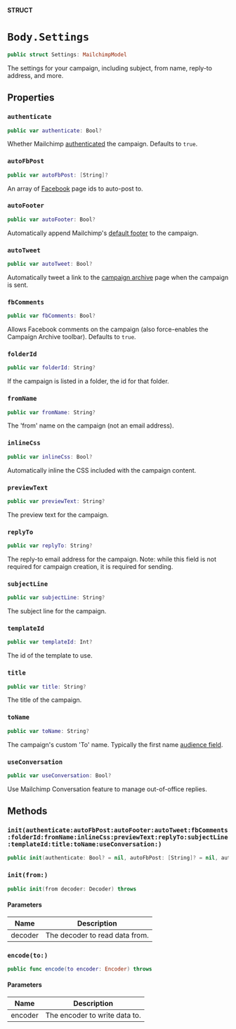 **STRUCT**

# `Body.Settings`

```swift
public struct Settings: MailchimpModel
```

The settings for your campaign, including subject, from name, reply-to address, and more.

## Properties
### `authenticate`

```swift
public var authenticate: Bool?
```

Whether Mailchimp [authenticated](https://mailchimp.com/help/about-email-authentication/) the campaign. Defaults to `true`.

### `autoFbPost`

```swift
public var autoFbPost: [String]?
```

An array of [Facebook](https://mailchimp.com/help/connect-or-disconnect-the-facebook-integration/) page ids to auto-post to.

### `autoFooter`

```swift
public var autoFooter: Bool?
```

Automatically append Mailchimp's [default footer](https://mailchimp.com/help/about-campaign-footers/) to the campaign.

### `autoTweet`

```swift
public var autoTweet: Bool?
```

Automatically tweet a link to the [campaign archive](https://mailchimp.com/help/about-email-campaign-archives-and-pages/) page when the campaign is sent.

### `fbComments`

```swift
public var fbComments: Bool?
```

Allows Facebook comments on the campaign (also force-enables the Campaign Archive toolbar). Defaults to `true`.

### `folderId`

```swift
public var folderId: String?
```

If the campaign is listed in a folder, the id for that folder.

### `fromName`

```swift
public var fromName: String?
```

The 'from' name on the campaign (not an email address).

### `inlineCss`

```swift
public var inlineCss: Bool?
```

Automatically inline the CSS included with the campaign content.

### `previewText`

```swift
public var previewText: String?
```

The preview text for the campaign.

### `replyTo`

```swift
public var replyTo: String?
```

The reply-to email address for the campaign. Note: while this field is not required for campaign creation, it is required for sending.

### `subjectLine`

```swift
public var subjectLine: String?
```

The subject line for the campaign.

### `templateId`

```swift
public var templateId: Int?
```

The id of the template to use.

### `title`

```swift
public var title: String?
```

The title of the campaign.

### `toName`

```swift
public var toName: String?
```

The campaign's custom 'To' name. Typically the first name [audience field](https://mailchimp.com/help/getting-started-with-merge-tags/).

### `useConversation`

```swift
public var useConversation: Bool?
```

Use Mailchimp Conversation feature to manage out-of-office replies.

## Methods
### `init(authenticate:autoFbPost:autoFooter:autoTweet:fbComments:folderId:fromName:inlineCss:previewText:replyTo:subjectLine:templateId:title:toName:useConversation:)`

```swift
public init(authenticate: Bool? = nil, autoFbPost: [String]? = nil, autoFooter: Bool? = nil, autoTweet: Bool? = nil, fbComments: Bool? = nil, folderId: String? = nil, fromName: String? = nil, inlineCss: Bool? = nil, previewText: String? = nil, replyTo: String? = nil, subjectLine: String? = nil, templateId: Int? = nil, title: String? = nil, toName: String? = nil, useConversation: Bool? = nil)
```

### `init(from:)`

```swift
public init(from decoder: Decoder) throws
```

#### Parameters

| Name | Description |
| ---- | ----------- |
| decoder | The decoder to read data from. |

### `encode(to:)`

```swift
public func encode(to encoder: Encoder) throws
```

#### Parameters

| Name | Description |
| ---- | ----------- |
| encoder | The encoder to write data to. |